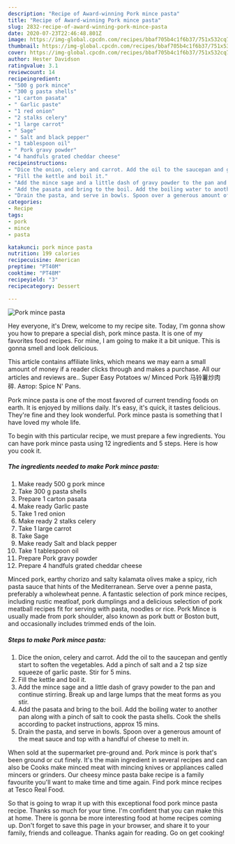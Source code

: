 ```yaml
---
description: "Recipe of Award-winning Pork mince pasta"
title: "Recipe of Award-winning Pork mince pasta"
slug: 2832-recipe-of-award-winning-pork-mince-pasta
date: 2020-07-23T22:46:48.801Z
image: https://img-global.cpcdn.com/recipes/bbaf705b4c1f6b37/751x532cq70/pork-mince-pasta-recipe-main-photo.jpg
thumbnail: https://img-global.cpcdn.com/recipes/bbaf705b4c1f6b37/751x532cq70/pork-mince-pasta-recipe-main-photo.jpg
cover: https://img-global.cpcdn.com/recipes/bbaf705b4c1f6b37/751x532cq70/pork-mince-pasta-recipe-main-photo.jpg
author: Hester Davidson
ratingvalue: 3.1
reviewcount: 14
recipeingredient:
- "500 g pork mince"
- "300 g pasta shells"
- "1 carton pasata"
- " Garlic paste"
- "1 red onion"
- "2 stalks celery"
- "1 large carrot"
- " Sage"
- " Salt and black pepper"
- "1 tablespoon oil"
- " Pork gravy powder"
- "4 handfuls grated cheddar cheese"
recipeinstructions:
- "Dice the onion, celery and carrot. Add the oil to the saucepan and gently start to soften the vegetables. Add a pinch of salt and a 2 tsp size squeeze of garlic paste. Stir for 5 mins."
- "Fill the kettle and boil it."
- "Add the mince sage and a little dash of gravy powder to the pan and continue stirring. Break up and large lumps that the meat forms as you stir."
- "Add the pasata and bring to the boil. Add the boiling water to another pan along with a pinch of salt to cook the pasta shells. Cook the shells according to packet instructions, approx 15 mins."
- "Drain the pasta, and serve in bowls. Spoon over a generous amount of the meat sauce and top with a handful of cheese to melt in."
categories:
- Recipe
tags:
- pork
- mince
- pasta

katakunci: pork mince pasta 
nutrition: 199 calories
recipecuisine: American
preptime: "PT40M"
cooktime: "PT48M"
recipeyield: "3"
recipecategory: Dessert

---
```



![Pork mince pasta](https://img-global.cpcdn.com/recipes/bbaf705b4c1f6b37/751x532cq70/pork-mince-pasta-recipe-main-photo.jpg)

Hey everyone, it's Drew, welcome to my recipe site. Today, I'm gonna show you how to prepare a special dish, pork mince pasta. It is one of my favorites food recipes. For mine, I am going to make it a bit unique. This is gonna smell and look delicious.

This article contains affiliate links, which means we may earn a small amount of money if a reader clicks through and makes a purchase. All our articles and reviews are.. Super Easy Potatoes w/ Minced Pork 马铃薯炒肉碎. Автор: Spice N&#39; Pans.

Pork mince pasta is one of the most favored of current trending foods on earth. It is enjoyed by millions daily. It's easy, it's quick, it tastes delicious. They're fine and they look wonderful. Pork mince pasta is something that I have loved my whole life.


To begin with this particular recipe, we must prepare a few ingredients. You can have pork mince pasta using 12 ingredients and 5 steps. Here is how you cook it.

<!--inarticleads1-->

##### The ingredients needed to make Pork mince pasta:

1. Make ready 500 g pork mince
1. Take 300 g pasta shells
1. Prepare 1 carton pasata
1. Make ready  Garlic paste
1. Take 1 red onion
1. Make ready 2 stalks celery
1. Take 1 large carrot
1. Take  Sage
1. Make ready  Salt and black pepper
1. Take 1 tablespoon oil
1. Prepare  Pork gravy powder
1. Prepare 4 handfuls grated cheddar cheese


Minced pork, earthy chorizo and salty kalamata olives make a spicy, rich pasta sauce that hints of the Mediterranean. Serve over a penne pasta, preferably a wholewheat penne. A fantastic selection of pork mince recipes, including rustic meatloaf, pork dumplings and a delicious selection of pork meatball recipes fit for serving with pasta, noodles or rice. Pork Mince is usually made from pork shoulder, also known as pork butt or Boston butt, and occasionally includes trimmed ends of the loin. 

<!--inarticleads2-->

##### Steps to make Pork mince pasta:

1. Dice the onion, celery and carrot. Add the oil to the saucepan and gently start to soften the vegetables. Add a pinch of salt and a 2 tsp size squeeze of garlic paste. Stir for 5 mins.
1. Fill the kettle and boil it.
1. Add the mince sage and a little dash of gravy powder to the pan and continue stirring. Break up and large lumps that the meat forms as you stir.
1. Add the pasata and bring to the boil. Add the boiling water to another pan along with a pinch of salt to cook the pasta shells. Cook the shells according to packet instructions, approx 15 mins.
1. Drain the pasta, and serve in bowls. Spoon over a generous amount of the meat sauce and top with a handful of cheese to melt in.


When sold at the supermarket pre-ground and. Pork mince is pork that&#39;s been ground or cut finely. It&#39;s the main ingredient in several recipes and can also be Cooks make minced meat with mincing knives or appliances called mincers or grinders. Our cheesy mince pasta bake recipe is a family favourite you&#39;ll want to make time and time again. Find pork mince recipes at Tesco Real Food. 

So that is going to wrap it up with this exceptional food pork mince pasta recipe. Thanks so much for your time. I'm confident that you can make this at home. There is gonna be more interesting food at home recipes coming up. Don't forget to save this page in your browser, and share it to your family, friends and colleague. Thanks again for reading. Go on get cooking!
